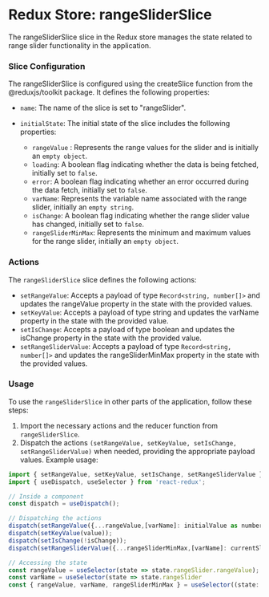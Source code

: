 # Redux Store: rangeSliderSlice
The rangeSliderSlice slice in the Redux store manages the state related to range slider functionality in the application.

### Slice Configuration
The rangeSliderSlice is configured using the createSlice function from the @reduxjs/toolkit package. It defines the following properties:

- `name`: The name of the slice is set to "rangeSlider".
- `initialState`: The initial state of the slice includes the following properties:

    - `rangeValue` : Represents the range values for the slider and is initially an ``empty object``.
    - `loading`: A boolean flag indicating whether the data is being fetched, initially set to ``false``.
    - `error`: A boolean flag indicating whether an error occurred during the data fetch, initially set to ``false``.
    - `varName`: Represents the variable name associated with the range slider, initially an ``empty string``.
    - `isChange`: A boolean flag indicating whether the range slider value has changed, initially set to `false`.
    - `rangeSliderMinMax`: Represents the minimum and maximum values for the range slider, initially an ``empty object``.
### Actions
The `rangeSliderSlice` slice defines the following actions:

- `setRangeValue`: Accepts a payload of type `Record<string, number[]>` and updates the rangeValue property in the state with the provided values.
- `setKeyValue`: Accepts a payload of type string and updates the varName property in the state with the provided value.
- `setIsChange`: Accepts a payload of type boolean and updates the isChange property in the state with the provided value.
- `setRangeSliderValue`: Accepts a payload of type `Record<string, number[]>` and updates the rangeSliderMinMax property in the state with the provided values.

### Usage
To use the ```rangeSliderSlice``` in other parts of the application, follow these steps:

1) Import the necessary actions and the reducer function from `rangeSliderSlice`.
2) Dispatch the actions `(setRangeValue, setKeyValue, setIsChange, setRangeSliderValue)` when needed, providing the appropriate payload values.
Example usage:
```jsx
import { setRangeValue, setKeyValue, setIsChange, setRangeSliderValue } from './path/to/rangeSliderSlice';
import { useDispatch, useSelector } from 'react-redux';

// Inside a component
const dispatch = useDispatch();

// Dispatching the actions
dispatch(setRangeValue({...rangeValue,[varName]: initialValue as number[]}));
dispatch(setKeyValue(value));
dispatch(setIsChange(!isChange));
dispatch(setRangeSliderValue({...rangeSliderMinMax,[varName]: currentSliderValue as number[]}));

// Accessing the state
const rangeValue = useSelector(state => state.rangeSlider.rangeValue);
const varName = useSelector(state => state.rangeSlider
const { rangeValue, varName, rangeSliderMinMax } = useSelector((state: RootState) => state.rangeSlider as RangeSliderState);
```